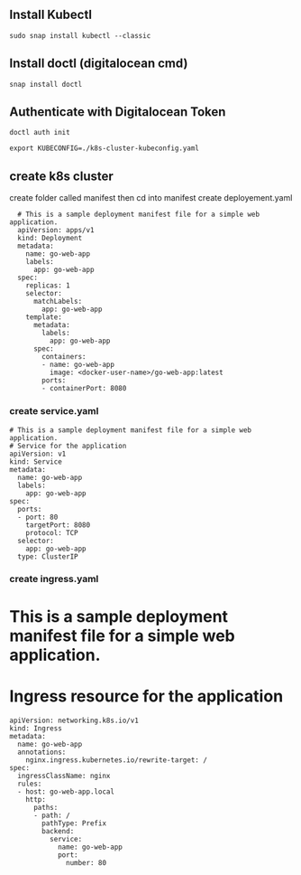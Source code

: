 ## Install Kubectl
```
sudo snap install kubectl --classic
```


## Install doctl (digitalocean cmd)
```
snap install doctl
```
## Authenticate with Digitalocean Token
```
doctl auth init
```

```
export KUBECONFIG=./k8s-cluster-kubeconfig.yaml
```


## create k8s cluster
create folder called manifest then cd into manifest
create deployement.yaml

```
  # This is a sample deployment manifest file for a simple web application.
  apiVersion: apps/v1
  kind: Deployment
  metadata:
    name: go-web-app
    labels:
      app: go-web-app
  spec:
    replicas: 1
    selector:
      matchLabels:
        app: go-web-app
    template:
      metadata:
        labels:
          app: go-web-app
      spec:
        containers:
        - name: go-web-app
          image: <docker-user-name>/go-web-app:latest
        ports:
        - containerPort: 8080
```

### create service.yaml
```
# This is a sample deployment manifest file for a simple web application.
# Service for the application
apiVersion: v1
kind: Service
metadata:
  name: go-web-app
  labels:
    app: go-web-app
spec:
  ports:
  - port: 80
    targetPort: 8080
    protocol: TCP
  selector:
    app: go-web-app
  type: ClusterIP

```

### create ingress.yaml
# This is a sample deployment manifest file for a simple web application.
# Ingress resource for the application
```
apiVersion: networking.k8s.io/v1
kind: Ingress
metadata:
  name: go-web-app
  annotations:
    nginx.ingress.kubernetes.io/rewrite-target: /
spec:
  ingressClassName: nginx
  rules:
  - host: go-web-app.local
    http:
      paths: 
      - path: /
        pathType: Prefix
        backend:
          service:
            name: go-web-app
            port:
              number: 80
```
